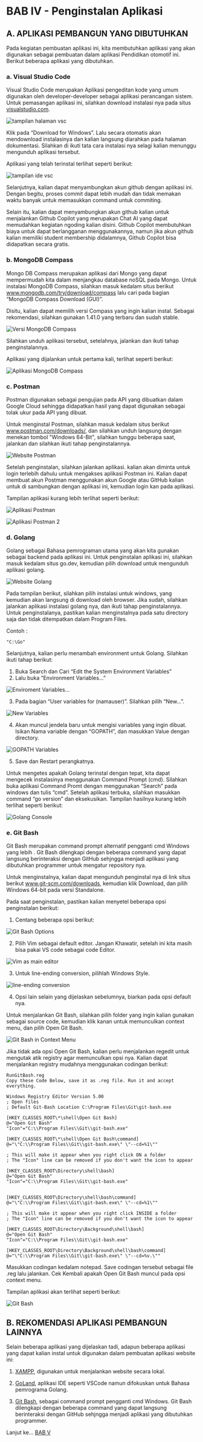 # BAB IV - Penginstalan Aplikasi

## A.	APLIKASI PEMBANGUN YANG DIBUTUHKAN
Pada kegiatan pembuatan aplikasi ini, kita membutuhkan aplikasi yang akan digunakan sebagai pembuatan dalam aplikasi Pendidikan otomotif ini. Berikut beberapa aplikasi yang dibutuhkan.
### a.	Visual Studio Code
Visual Studio Code merupakan Aplikasi pengeditan kode yang umum digunakan oleh developer-developer sebagai aplikasi perancangan sistem. Untuk pemasangan aplikasi ini, silahkan download instalasi nya pada situs [visualstudio.com](code.visualstudio.com).

![tampilan halaman vsc](./img/tutorial/sub_vsc%20(2).png)

Klik pada “Download for Windows”. Lalu secara otomatis akan mendownload instalasinya dan kalian langsung diarahkan pada halaman dokumentasi. Silahkan di ikuti tata cara instalasi nya selagi kalian menunggu mengunduh aplikasi tersebut.

Aplikasi yang telah terinstal terlihat seperti berikut:

![tampilan ide vsc](./img/tutorial/sub_vsc%20(1).png)

Selanjutnya, kalian dapat menyambungkan akun github dengan aplikasi ini. Dengan begitu, proses commit dapat lebih mudah dan tidak memakan waktu banyak untuk memasukkan command untuk commiting.

Selain itu, kalian dapat menyambungkan akun github kalian untuk menjalankan Github Copilot yang merupakan Chat AI yang dapat memudahkan kegiatan ngoding kalian disini. Github Copilot membutuhkan biaya untuk dapat berlangganan menggunakannya, namun jika akun github kalian memiliki student membership didalamnya, Github Copilot bisa didapatkan secara gratis.


### b. MongoDB Compass

Mongo DB Compass merupakan aplikasi dari Mongo yang dapat mempermudah kita dalam menjangkau database noSQL pada Mongo. Untuk instalasi MongoDB Compass, silahkan masuk kedalam situs berikut www.mongodb.com/try/download/compass lalu cari pada bagian “MongoDB Compass Download (GUI)”.

Disitu, kalian dapat memilih versi Compass yang ingin kalian instal. Sebagai rekomendasi, silahkan gunakan 1.41.0 yang terbaru dan sudah stable.

![Versi MongoDB Compass](/img/tutorial/sub_mongo%20(1).png)

Silahkan unduh aplikasi tersebut, setelahnya, jalankan dan ikuti tahap penginstalannya.

Aplikasi yang dijalankan untuk pertama kali, terlihat seperti berikut:

![Aplikasi MongoDB Compass](./img/tutorial/sub_mongo%20(3).png)

### c.	Postman
Postman digunakan sebagai pengujian pada API yang dibuatkan dalam Google Cloud sehingga didapatkan hasil yang dapat digunakan sebagai tolak ukur pada API yang dibuat.

Untuk menginstal Postman, silahkan masuk kedalam situs berikut www.postman.com/downloads/, dan silahkan unduh langsung dengan menekan tombol "Windows 64-Bit", silahkan tunggu beberapa saat, jalankan dan silahkan ikuti tahap penginstalannya.

![Website Postman](./img/tutorial/sub_postman%20(1).png)

Setelah penginstalan, silahkan jalankan aplikasi. kalian akan diminta untuk login terlebih dahulu untuk mengakses aplikasi Postman ini. Kalian dapat membuat akun Postman menggunakan akun Google atau GitHub kalian untuk di sambungkan dengan aplikasi ini, kemudian login kan pada aplikasi.

Tampilan aplikasi kurang lebih terlihat seperti berikut:

![Aplikasi Postman](./img/tutorial/sub_postman%20(4).png)

![Aplikasi Postman 2](./img/tutorial/sub_postman%20(3).png)

### d.	Golang
Golang sebagai Bahasa pemrograman utama yang akan kita gunakan sebagai backend pada aplikasi ini. Untuk penginstalan aplikasi ini, silahkan masuk kedalam situs go.dev, kemudian pilih download untuk mengunduh aplikasi golang.

![Website Golang](./img/tutorial/sub_golang%20(4).png)

Pada tampilan berikut, silahkan pilih instalasi untuk windows, yang kemudian akan langsung di download oleh browser. Jika sudah, silahkan jalankan aplikasi instalasi golang nya, dan ikuti tahap penginstalannya. Untuk penginstalanya, pastikan kalian menginstalnya pada satu directory saja dan tidak ditempatkan dalam Program Files.

Contoh :
```
"C:\Go"
```
Selanjutnya, kalian perlu menambah environment untuk Golang. Silahkan ikuti tahap berikut:
1.	Buka Search dan Cari “Edit the System Environment Variables”
2.	Lalu buka “Environment Variables…”

![Enviroment Variables...](./img/tutorial/sub_golang%20(1).png)

3.	Pada bagian “User variables for (namauser)”. Silahkan pilih “New…”.

![New Variables](./img/tutorial/sub_golang%20(2).png)

4.	Akan muncul jendela baru untuk mengisi variables yang ingin dibuat. Isikan Nama variable dengan “GOPATH”, dan masukkan Value dengan directory.

![GOPATH Variables](./img/tutorial/sub_golang%20(3).png)

5. Save dan Restart perangkatnya.

Untuk mengetes apakah Golang terinstal dengan tepat, kita dapat mengecek instalasinya menggunakan Command Prompt (cmd). Silahkan buka aplikasi Command Promt dengan menggunakan “Search” pada windows dan tulis “cmd”. Setelah aplikasi terbuka, silahkan masukkan command “go version” dan eksekusikan. Tampilan hasilnya kurang lebih terlihat seperti berikut:

![Golang Console](./img/tutorial/golang_console.png)

### e. Git Bash

Git Bash merupakan command prompt alternatif pengganti cmd Windows yang lebih . Git Bash dilengkapi dengan beberapa command yang dapat langsung berinteraksi dengan GitHub sehjngga menjadi aplikasi yang dibutuhkan programmer untuk mengatur repository nya.

Untuk menginstalnya, kalian dapat mengunduh penginstal nya di link situs berikut www.git-scm.com/downloads, kemudian klik Download, dan pilih Windows 64-bit pada versi Standalone.

Pada saat penginstalan, pastikan kalian menyetel beberapa opsi penginstalan berikut: 

1. Centang beberapa opsi berikut:

![Git Bash Options](../img/tutorial/sub_gitbash%20(1).png)

2. Pilih Vim sebagai default editor. Jangan Khawatir, setelah ini kita masih bisa pakai VS code sebagai code Editor.

![Vim as main editor](../img/tutorial/sub_gitbash%20(2).png)

3.	Untuk line-ending conversion, pilihlah Windows Style.

![line-ending conversion](../img/tutorial/sub_gitbash%20(3).png)

4.	Opsi lain selain yang dijelaskan sebelumnya, biarkan pada opsi default nya.

Untuk menjalankan Git Bash, silahkan pilih folder yang ingin kalian gunakan sebagai source code, kemudian klik kanan untuk memunculkan context menu, dan pilih Open Git Bash.

![Git Bash in Context Menu](../img/tutorial/sub_gitbash%20(5).png)

Jika tidak ada opsi Open Git Bash, kalian perlu menjalankan regedit untuk mengutak atik registry agar memunculkan opsi nya. Kalian dapat menjalankan registry mudahnya menggunakan codingan berikut:

```
RunGitBash.reg
Copy these Code Below, save it as .reg file. Run it and accept everything.

Windows Registry Editor Version 5.00
; Open files
; Default Git-Bash Location C:\Program Files\Git\git-bash.exe

[HKEY_CLASSES_ROOT\*\shell\Open Git Bash]
@="Open Git Bash"
"Icon"="C:\\Program Files\\Git\\git-bash.exe"

[HKEY_CLASSES_ROOT\*\shell\Open Git Bash\command]
@="\"C:\\Program Files\\Git\\git-bash.exe\" \"--cd=%1\""

; This will make it appear when you right click ON a folder
; The "Icon" line can be removed if you don't want the icon to appear

[HKEY_CLASSES_ROOT\Directory\shell\bash]
@="Open Git Bash"
"Icon"="C:\\Program Files\\Git\\git-bash.exe"


[HKEY_CLASSES_ROOT\Directory\shell\bash\command]
@="\"C:\\Program Files\\Git\\git-bash.exe\" \"--cd=%1\""

; This will make it appear when you right click INSIDE a folder
; The "Icon" line can be removed if you don't want the icon to appear

[HKEY_CLASSES_ROOT\Directory\Background\shell\bash]
@="Open Git Bash"
"Icon"="C:\\Program Files\\Git\\git-bash.exe"

[HKEY_CLASSES_ROOT\Directory\Background\shell\bash\command]
@="\"C:\\Program Files\\Git\\git-bash.exe\" \"--cd=%v.\""
```

Masukkan codingan kedalam notepad. Save codingan tersebut sebagai file .reg lalu jalankan. Cek Kembali apakah Open Git Bash muncul pada opsi context menu.

Tampilan aplikasi akan terlihat seperti berikut:

![Git Bash](../img/tutorial/sub_gitbash%20(4).png)

## B.	REKOMENDASI APLIKASI PEMBANGUN LAINNYA
Selain beberapa aplikasi yang dijelaskan tadi, adapun beberapa aplikasi yang dapat kalian instal untuk digunakan dalam pembuatan aplikasi website ini:

1.	[XAMPP](https://www.apachefriends.org/download.html), digunakan untuk menjalankan website secara lokal.

2.	[GoLand](https://www.jetbrains.com/go/), aplikasi IDE seperti VSCode namun difokuskan untuk Bahasa pemrograma Golang.

3.	[Git Bash](https://www.git-scm.com/downloads), sebagai command prompt pengganti cmd Windows. Git Bash dilengkapi dengan beberapa command yang dapat langsung berinteraksi dengan GitHub sehjngga menjadi aplikasi yang dibutuhkan programmer.


Lanjut ke... [BAB V](babv.md)

